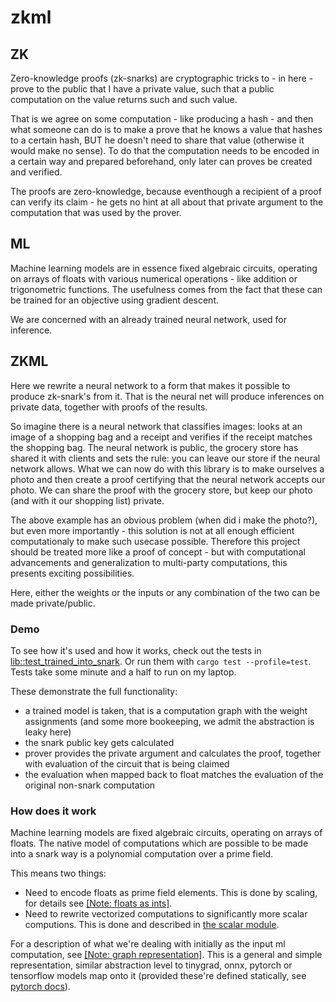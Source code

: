 # zkml

## ZK

Zero-knowledge proofs (zk-snarks) are cryptographic tricks to - in here - prove to the public that I have a private value, such that a public computation on the value returns such and such value.

That is we agree on some computation - like producing a hash - and then what someone can do is to make a prove that he knows a value that hashes to a certain hash, BUT he doesn't need to share that value (otherwise it would make no sense). To do that the computation needs to be encoded in a certain way and prepared beforehand, only later can proves be created and verified.

The proofs are zero-knowledge, because eventhough a recipient of a proof can verify its claim - he gets no hint at all about that private argument to the computation that was used by the prover.

## ML

Machine learning models are in essence fixed algebraic circuits, operating on arrays of floats with various numerical operations - like addition or trigonometric functions. The usefulness comes from the fact that these can be trained for an objective using gradient descent. 

We are concerned with an already trained neural network, used for inference.

## ZKML

Here we rewrite a neural network to a form that makes it possible to produce zk-snark's from it. That is the neural net will produce inferences on private data, together with proofs of the results.

So imagine there is a neural network that classifies images: looks at an image of a shopping bag and a receipt and verifies if the receipt matches the shopping bag. The neural network is public, the grocery store has shared it with clients and sets the rule: you can leave our store if the neural network allows. What we can now do with this library is to make ourselves a photo and then create a proof certifying that the neural network accepts our photo. We can share the proof with the grocery store, but keep our photo (and with it our shopping list) private.

The above example has an obvious problem (when did i make the photo?), but even more importantly - this solution is not at all enough efficient computationaly to make such usecase possible. Therefore this project should be treated more like a proof of concept - but with computational advancements and generalization to multi-party computations, this presents exciting possibilities.

Here, either the weights or the inputs or any combination of the two can be made private/public.

### Demo

To see how it's used and how it works, check out the tests in [lib::test_trained_into_snark](https://github.com/przyjacielpkp/zkml/blob/main/lib/src/lib.rs#L76). Or run them with `cargo test --profile=test`. Tests take some minute and a half to run on my laptop.

These demonstrate the full functionality: 
 - a trained model is taken, that is a computation graph with the weight assignments (and some more bookeeping, we admit the abstraction is leaky here)
 - the snark public key gets calculated
 - prover provides the private argument and calculates the proof, together with evaluation of the circuit that is being claimed
 - the evaluation when mapped back to float matches the evaluation of the original non-snark computation

### How does it work

Machine learning models are fixed algebraic circuits, operating on arrays of floats.
The native model of computations which are possible to be made into a snark way is a polynomial computation over a prime field.

This means two things:

 - Need to encode floats as prime field elements. This is done by scaling, for details see [[Note: floats as ints]](https://github.com/przyjacielpkp/zkml/blob/c678d410adc3de188ce439b94ad4b9edba7785cf/lib/src/snark/snark.rs#L124).
 - Need to rewrite vectorized computations to significantly more scalar computions. This is done and described in [the scalar module](https://github.com/przyjacielpkp/zkml/blob/c678d410adc3de188ce439b94ad4b9edba7785cf/lib/src/scalar.rs#L131).

For a description of what we're dealing with initially as the input ml computation, see [[Note: graph representation]](https://github.com/przyjacielpkp/zkml/blob/c678d410adc3de188ce439b94ad4b9edba7785cf/lib/src/scalar.rs#L31). This is a general and simple representation, similar abstraction level to tinygrad, onnx, pytorch or tensorflow models map onto it (provided these're defined statically, see [pytorch docs](https://pytorch.org/tutorials/intermediate/torch_export_tutorial.html#graph-breaks)).

